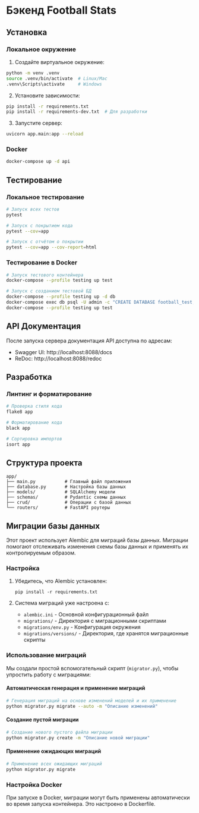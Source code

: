 # Бэкенд Football Stats

## Установка

### Локальное окружение

1. Создайте виртуальное окружение:
```bash
python -m venv .venv
source .venv/bin/activate  # Linux/Mac
.venv\Scripts\activate     # Windows
```

2. Установите зависимости:
```bash
pip install -r requirements.txt
pip install -r requirements-dev.txt  # Для разработки
```

3. Запустите сервер:
```bash
uvicorn app.main:app --reload
```

### Docker

```bash
docker-compose up -d api
```

## Тестирование

### Локальное тестирование

```bash
# Запуск всех тестов
pytest

# Запуск с покрытием кода
pytest --cov=app

# Запуск с отчётом о покрытии
pytest --cov=app --cov-report=html
```

### Тестирование в Docker

```bash
# Запуск тестового контейнера
docker-compose --profile testing up test

# Запуск с созданием тестовой БД
docker-compose --profile testing up -d db
docker-compose exec db psql -U admin -c "CREATE DATABASE football_test;"
docker-compose --profile testing up test
```

## API Документация

После запуска сервера документация API доступна по адресам:
- Swagger UI: http://localhost:8088/docs
- ReDoc: http://localhost:8088/redoc

## Разработка

### Линтинг и форматирование

```bash
# Проверка стиля кода
flake8 app

# Форматирование кода
black app

# Сортировка импортов
isort app
```

## Структура проекта

```
app/
├── main.py           # Главный файл приложения
├── database.py       # Настройка базы данных
├── models/           # SQLAlchemy модели
├── schemas/          # Pydantic схемы данных
├── crud/             # Операции с базой данных
└── routers/          # FastAPI роутеры
```

## Миграции базы данных

Этот проект использует Alembic для миграций базы данных. Миграции помогают отслеживать изменения схемы базы данных и применять их контролируемым образом.

### Настройка

1. Убедитесь, что Alembic установлен:
   ```
   pip install -r requirements.txt
   ```

2. Система миграций уже настроена с:
   - `alembic.ini` - Основной конфигурационный файл
   - `migrations/` - Директория с миграционными скриптами
   - `migrations/env.py` - Конфигурация окружения
   - `migrations/versions/` - Директория, где хранятся миграционные скрипты

### Использование миграций

Мы создали простой вспомогательный скрипт (`migrator.py`), чтобы упростить работу с миграциями:

#### Автоматическая генерация и применение миграций

```bash
# Генерация миграций на основе изменений моделей и их применение
python migrator.py migrate --auto -m "Описание изменений"
```

#### Создание пустой миграции

```bash
# Создание нового пустого файла миграции
python migrator.py create -m "Описание новой миграции"
```

#### Применение ожидающих миграций

```bash
# Применение всех ожидающих миграций
python migrator.py migrate
```

### Настройка Docker

При запуске в Docker, миграции могут быть применены автоматически во время запуска контейнера. Это настроено в Dockerfile. 
